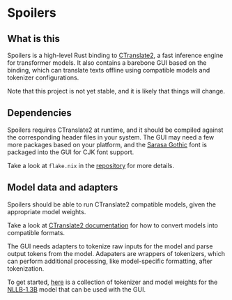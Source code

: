 # Spoilers

## What is this

Spoilers is a high-level Rust binding to [CTranslate2](https://github.com/OpenNMT/CTranslate2), a fast inference engine for transformer models. It also contains a barebone GUI based on the binding, which can translate texts offline using compatible models and tokenizer configurations.

Note that this project is not yet stable, and it is likely that things will change.

## Dependencies

Spoilers requires CTranslate2 at runtime, and it should be compiled against the corresponding header files in your system. The GUI may need a few more packages based on your platform, and the [Sarasa Gothic](https://github.com/be5invis/Sarasa-Gothic) font is packaged into the GUI for CJK font support.

Take a look at `flake.nix` in the [repository](https://github.com/Sicheng-Pan/spoilers) for more details. 

## Model data and adapters

Spoilers should be able to run CTranslate2 compatible models, given the appropriate model weights.

Take a look at [CTranslate2 documentation](https://opennmt.net/CTranslate2) for how to convert models into compatible formats.

The GUI needs adapters to tokenize raw inputs for the model and parse output tokens from the model. Adapaters are wrappers of tokenizers, which can perform additional processing, like model-specific formatting, after tokenization.

To get started, [here](https://archive.org/details/ctranslate2-nllb-1.3b) is a collection of tokenizer and model weights for the [NLLB-1.3B](https://huggingface.co/facebook/nllb-200-distilled-1.3B) model that can be used with the GUI.
